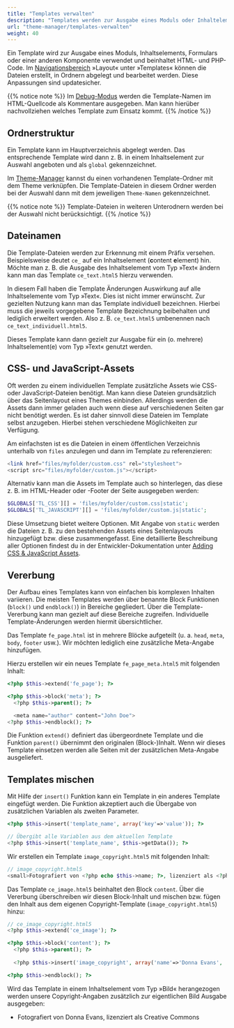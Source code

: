 ```yaml
---
title: "Templates verwalten"
description: "Templates werden zur Ausgabe eines Moduls oder Inhaltelements verwendet."
url: "theme-manager/templates-verwalten"
weight: 40
---
```


Ein Template wird zur Ausgabe eines Moduls, Inhaltselements, Formulars oder einer anderen Komponente 
verwendet und beinhaltet HTML- und PHP-Code. Im [Navigationsbereich](../../administrationsbereich/aufruf-und-aufbau-des-backends/#der-navigationsbereich) »Layout« unter »Templates« können die Dateien erstellt, 
in Ordnern abgelegt und bearbeitet werden. Diese Anpassungen sind updatesicher.

{{% notice note %}}
Im [Debug-Modus](../../system/debug-modus/) werden die Template-Namen im HTML-Quellcode als Kommentare ausgegeben. 
Man kann hierüber nachvollziehen welches Template zum Einsatz kommt.
{{% /notice %}}


## Ordnerstruktur

Ein Template kann im Hauptverzeichnis abgelegt werden. Das entsprechende Template wird dann z. B. 
in einem Inhaltselement zur Auswahl angeboten und als `global` gekennzeichnet.

Im [Theme-Manager](../../theme-manager/themes-verwalten) kannst du einen vorhandenen Template-Ordner mit dem Theme 
verknüpfen. Die Template-Dateien in diesem Ordner werden bei der Auswahl dann mit dem jeweiligen `Theme-Namen` gekennzeichnet.

{{% notice note %}}
Template-Dateien in weiteren Unterodnern werden bei der Auswahl nicht berücksichtigt.
{{% /notice %}}


## Dateinamen

Die Template-Dateien werden zur Erkennung mit einem Präfix versehen. Beispielsweise deutet `ce_` auf ein
Inhaltselement (**c**ontent **e**lement) hin. Möchte man z. B. die Ausgabe des Inhaltselement vom Typ »Text« ändern kann man das Template `ce_text.html5` hierzu verwenden. 

In diesem Fall haben die Template Änderungen Auswirkung auf alle Inhaltselemente vom Typ »Text«. Dies ist nicht immer
erwünscht. Zur gezielten Nutzung kann man das Template individuell bezeichnen. Hierbei muss die jeweils vorgegebene
Template Bezeichnung beibehalten und lediglich erweitert werden. Also z. B. `ce_text.html5` 
umbenennen nach  `ce_text_individuell.html5`.

Dieses Template kann dann gezielt zur Ausgabe für ein (o. mehrere) Inhaltselement(e) vom Typ »Text« genutzt werden.


## CSS- und JavaScript-Assets

Oft werden zu einem individuellen Template zusätzliche Assets wie CSS- oder JavaScript-Dateien benötigt. Man kann diese 
Dateien grundsätzlich über das Seitenlayout eines Themes einbinden. Allerdings werden die Assets dann immer geladen 
auch wenn diese auf verschiedenen Seiten gar nicht benötigt werden. Es ist daher sinnvoll diese Dateien im Template 
selbst anzugeben. Hierbei stehen verschiedene Möglichkeiten zur Verfügung. 

Am einfachsten ist es die Dateien in einem öffentlichen Verzeichnis unterhalb von `files` anzulegen 
und dann im Template zu referenzieren:

```php
<link href="files/myfolder/custom.css" rel="stylesheet">
<script src="files/myfolder/custom.js"></script>
```

Alternativ kann man die Assets im Template auch so hinterlegen, das diese z. B. im HTML-Header oder -Footer 
der Seite ausgegeben werden:

```php
$GLOBALS['TL_CSS'][] = 'files/myfolder/custom.css|static';
$GLOBALS['TL_JAVASCRIPT'][] = 'files/myfolder/custom.js|static';
```

Diese Umsetzung bietet weitere Optionen. Mit Angabe von `static` werden die Dateien z. B. zu den bestehenden Assets
eines Seitenlayouts hinzugefügt bzw. diese zusammengefasst. Eine detaillierte Beschreibung aller Optionen findest du 
in der Entwickler-Dokumentation unter [Adding CSS & JavaScript Assets](https://docs.contao.org/dev/framework/asset-management/).


## Vererbung

Der Aufbau eines Templates kann von einfachen bis komplexen Inhalten variieren. Die meisten Templates werden über 
benannte Block Funktionen (`block()` und `endblock()`) in Bereiche gegliedert. Über die Template-Vererbung kann man 
gezielt auf diese Bereiche zugreifen. Individuelle Template-Änderungen werden hiermit übersichtlicher.

Das Template `fe_page.html` ist in mehrere Blöcke aufgeteilt (u. a. `head`, `meta`, `body`, `footer` usw.). Wir möchten
lediglich eine zusätzliche Meta-Angabe hinzufügen. 

Hierzu erstellen wir ein neues Template `fe_page_meta.html5` mit folgenden Inhalt:

```php
<?php $this->extend('fe_page'); ?>

<?php $this->block('meta'); ?>
  <?php $this->parent(); ?>

  <meta name="author" content="John Doe">
<?php $this->endblock(); ?>
```

Die Funktion `extend()` definiert das übergeordnete Template und die Funktion `parent()` übernimmt den originalen 
(Block-)Inhalt. Wenn wir dieses Template einsetzen werden alle Seiten mit der zusätzlichen Meta-Angabe ausgeliefert.


## Templates mischen

Mit Hilfe der `insert()` Funktion kann ein Template in ein anderes Template eingefügt werden. Die Funktion akzeptiert 
auch die Übergabe von zusätzlichen Variablen als zweiten Parameter.

```php
<?php $this->insert('template_name', array('key'=>'value')); ?>

// Übergibt alle Variablen aus dem aktuellen Template
<?php $this->insert('template_name', $this->getData()); ?>
```

Wir erstellen ein Template `image_copyright.html5` mit folgenden Inhalt:

```php
// image_copyright.html5
<small>Fotografiert von <?php echo $this->name; ?>, lizenziert als <?php echo $this->license; ?></small>
```

Das Template `ce_image.html5` beinhaltet den Block `content`. Über die Vererbung überschreiben wir diesen Block-Inhalt
und mischen bzw. fügen den Inhalt aus dem eigenen Copyright-Template (`image_copyright.html5`) hinzu:

```php
// ce_image_copyright.html5
<?php $this->extend('ce_image'); ?>

<?php $this->block('content'); ?>
  <?php $this->parent(); ?>
  
  <?php $this->insert('image_copyright', array('name'=>'Donna Evans', 'license'=>'Creative Commons')); ?>

<?php $this->endblock(); ?>
```

Wird das Template in einem Inhaltselement vom Typ »Bild« herangezogen werden unsere Copyright-Angaben zusätzlich 
zur eigentlichen Bild Ausgabe ausgegeben:

- Fotografiert von Donna Evans, lizenziert als Creative Commons
